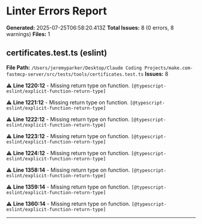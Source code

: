 # Linter Errors Report

**Generated:** 2025-07-25T06:58:20.413Z
**Total Issues:** 8 (0 errors, 8 warnings)
**Files:** 1

## certificates.test.ts (eslint)

**File Path:** `/Users/jeremyparker/Desktop/Claude Coding Projects/make.com-fastmcp-server/src/tests/tools/certificates.test.ts`
**Issues:** 8

⚠️ **Line 1220:12** - Missing return type on function. `[@typescript-eslint/explicit-function-return-type]`

⚠️ **Line 1221:12** - Missing return type on function. `[@typescript-eslint/explicit-function-return-type]`

⚠️ **Line 1222:12** - Missing return type on function. `[@typescript-eslint/explicit-function-return-type]`

⚠️ **Line 1223:12** - Missing return type on function. `[@typescript-eslint/explicit-function-return-type]`

⚠️ **Line 1224:12** - Missing return type on function. `[@typescript-eslint/explicit-function-return-type]`

⚠️ **Line 1358:14** - Missing return type on function. `[@typescript-eslint/explicit-function-return-type]`

⚠️ **Line 1359:14** - Missing return type on function. `[@typescript-eslint/explicit-function-return-type]`

⚠️ **Line 1360:14** - Missing return type on function. `[@typescript-eslint/explicit-function-return-type]`

---

